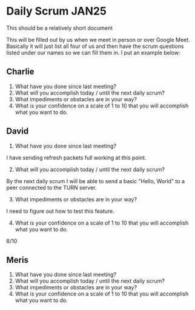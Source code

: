 # Daily Scrum JAN25

This should be a relatively short document

This will be filled out by us when we meet in person or over Google Meet. Basically it will just list all four of us and then have the scrum questions listed under our names so we can fill them in. I put an example below:

## Charlie

1. What have you done since last meeting?
2. What will you accomplish today / until the next daily scrum?
3. What impediments or obstacles are in your way?
4. What is your confidence on a scale of 1 to 10 that you will accomplish what you want to do.

## David

1. What have you done since last meeting?

I have sending refresh packets full working at this point.

2. What will you accomplish today / until the next daily scrum?

By the next daily scrum I will be able to send a basic "Hello, World" to a peer connected to the TURN server.

3. What impediments or obstacles are in your way?

I need to figure out how to test this feature.

4. What is your confidence on a scale of 1 to 10 that you will accomplish what you want to do.

8/10


## Meris

1. What have you done since last meeting?
2. What will you accomplish today / until the next daily scrum?
3. What impediments or obstacles are in your way?
4. What is your confidence on a scale of 1 to 10 that you will accomplish what you want to do.
